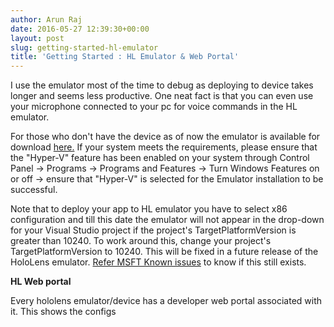 ```yaml
---
author: Arun Raj
date: 2016-05-27 12:39:30+00:00
layout: post
slug: getting-started-hl-emulator
title: 'Getting Started : HL Emulator & Web Portal'
---
```



I use the emulator most of the time to debug as deploying to device takes longer and seems less productive. One neat fact is that you can even use your microphone connected to your pc for voice commands in the HL emulator.

For those who don't have the device as of now the emulator is available for download [here.](http://go.microsoft.com/fwlink/?LinkID=724053) If your system meets the requirements, please ensure that the "Hyper-V" feature has been enabled on your system through Control Panel -> Programs -> Programs and Features -> Turn Windows Features on or off -> ensure that "Hyper-V" is selected for the Emulator installation to be successful.

 Note that to deploy your app to HL emulator you have to select x86 configuration and till this date the emulator will not appear in the drop-down for your Visual Studio project if the project's TargetPlatformVersion is greater than 10240. To work around this, change your project's TargetPlatformVersion to 10240. This will be fixed in a future release of the HoloLens emulator. [Refer MSFT Known issues](https://developer.microsoft.com/en-us/windows/holographic/known_issues#Emulator) to know if this still exists.

**HL Web portal**

Every hololens emulator/device has a developer web portal associated with it. This shows the configs